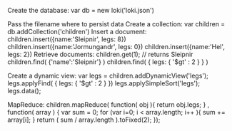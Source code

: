 Create the database:
var db = new loki('loki.json')

Pass the filename where to persist data
Create a collection:
var children = db.addCollection('children')
Insert a document:
children.insert({name:'Sleipnir', legs: 8})
children.insert({name:'Jormungandr', legs: 0})
children.insert({name:'Hel', legs: 2})
Retrieve documents:
children.get(1); // returns Sleipnir
children.find( {'name':'Sleipnir'} )
children.find( { legs: { '$gt' : 2 } } )

Create a dynamic view:
var legs = children.addDynamicView('legs');
legs.applyFind( { legs: { '$gt' : 2 } })
legs.applySimpleSort('legs');
legs.data();

MapReduce:
children.mapReduce(
  function( obj ){ return obj.legs; } ,
  function( array ) {
    var sum = 0;
    for (var i=0; i < array.length; i++ ){
      sum += array[i];
    }
    return ( sum / array.length ).toFixed(2);
});